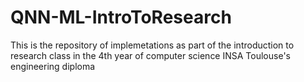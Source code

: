 # QNN-ML-IntroToResearch
This is the repository of implemetations as part of the introduction to research class in the 4th year of computer science INSA Toulouse's engineering diploma
